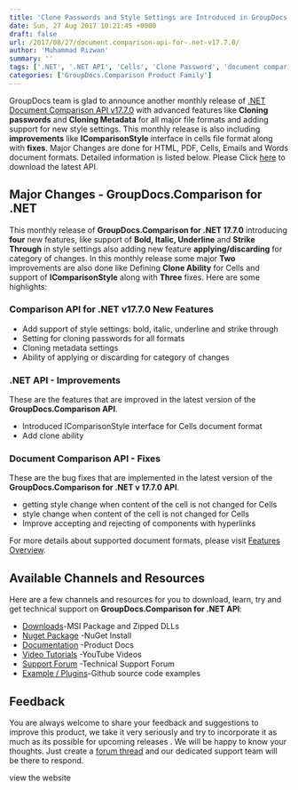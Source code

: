```yaml
---
title: 'Clone Passwords and Style Settings are Introduced in GroupDocs.Comparison for .NET API v17.7.0'
date: Sun, 27 Aug 2017 10:21:45 +0000
draft: false
url: /2017/08/27/document.comparison-api-for-.net-v17.7.0/
author: 'Muhammad Rizwan'
summary: ''
tags: ['.NET', '.NET API', 'Cells', 'Clone Password', 'document comparison', 'HTML', 'Metadata', 'PDF', 'Strike through', 'Words']
categories: ['GroupDocs.Comparison Product Family']
---
```


GroupDocs team is glad to announce another monthly release of [.NET Document Comparison API v17.7.0](http://www.groupdocs.com/products/comparison/net) with advanced features like **Cloning passwords** and **Cloning Metadata** for all major file formats and adding support for new style settings. This monthly release is also including **improvements** like **IComparisonStyle** interface in cells file format along with **fixes**. Major Changes are done for HTML, PDF, Cells, Emails and Words document formats. Detailed information is listed below. Please Click [here](https://downloads.groupdocs.com/comparison/net) to download the latest API.

## Major Changes - GroupDocs.Comparison for .NET

This monthly release of **GroupDocs.Comparison for .NET 17.7.0** introducing **four** new features, like support of **Bold, Italic, Underline** and **Strike Through** in style settings also adding new feature **applying/discarding** for category of changes. In this monthly release some major **Two** improvements are also done like Defining **Clone Ability** for Cells and support of **IComparisonStyle** along with **Three** fixes. Here are some highlights:

### Comparison API for .NET v17.7.0 New Features

*   Add support of style settings: bold, italic, underline and strike through
*   Setting for cloning passwords for all formats
*   Cloning metadata settings
*   Ability of applying or discarding for category of changes

### .NET API - Improvements

These are the features that are improved in the latest version of the **GroupDocs.Comparison API**.  

*   Introduced IComparisonStyle interface for Cells document format
*   Add clone ability

### Document Comparison API - Fixes

These are the bug fixes that are implemented in the latest version of the **GroupDocs.Comparison for .NET v 17.7.0 API**.

*   getting style change when content of the cell is not changed for Cells
*   style change when content of the cell is not changed for Cells
*   Improve accepting and rejecting of components with hyperlinks

For more details about supported document formats, please visit [Features Overview](http://groupdocs.com/docs/display/comparisonnet/Features+Overview).

## Available Channels and Resources

Here are a few channels and resources for you to download, learn, try and get technical support on **GroupDocs.Comparison for .NET API**:

*   [Downloads](http://downloads.groupdocs.com/comparison/net)\-MSI Package and Zipped DLLs
*   [Nuget Package](https://www.nuget.org/packages/groupdocs-comparison-dotnet/) -NuGet Install
*   [Documentation](http://groupdocs.com/docs/display/comparisonnet/Home) -Product Docs
*   [Video Tutorials](https://www.youtube.com/playlist?list=PLp-A5JSk_O76uvyS_WPOZm28eG-KRKiYy) -YouTube Videos
*   [Support Forum](http://www.groupdocs.com/Community/forums/groupdocs.comparison-product-family/9/showforum.aspx) -Technical Support Forum
*   [Example / Plugins](https://github.com/groupdocs-comparison/GroupDocs.Comparison-for-.NET)\-Github source code examples

## Feedback

You are always welcome to share your feedback and suggestions to improve this product, we take it very seriously and try to incorporate it as much as its possible for upcoming releases . We will be happy to know your thoughts. Just create a [forum thread](http://www.groupdocs.com/Community/forums/groupdocs.comparison-product-family/9/showforum.aspx) and our dedicated support team will be there to respond.  

view the website




